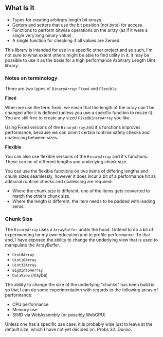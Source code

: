 ## What Is It ##

- Types for creating arbitrary length bit arrays.
- Getters and setters that use the bit position (not byte) for
  access.
- Functions to perform bitwise operations on the array (as if
  it were a single very long binary value).
- A single function for checking if all values are Zeroed.

This library is intended for use in a specific other project
and as such, I'm not sure to what extent others might be able
to find utility in it. It may be possible to use it as the basis
for a high performance Arbitrary Length UInt library.

### Notes on terminology ###

There are two types of `BinaryArray`: `Fixed` and `Flexible`

**Fixed**

When we use the term fixed, we mean that the length of the array
can't be changed after it is defined (unless you use a specific
function to resize it). You are still free to create any sized 
`FixedBinaryArray` you like.

Using Fixed versions of the `BinaryArray` and it's functions 
improves performance, because we can ommit certain runtime 
safety checks and coalescing between sizes.

**Flexible**

You can also use flexible versions of the `BinaryArray` and it's
functions. These can be of different lengths and underlying 
chunk size. 

You can use the flexible functions on two items
of differing lengths and chunk sizes seamlessly, however it
does incur a bit of a performance hit as aditional runtime
checks and coalescing are required:

- Where the chunk size is different, one of the items
  gets converted to match the others chunk size.
- Where the length is different, the item needs to be
  padded with leading zeros.

### Chunk Size ###

The `BinaryArray` uses a `ArrayBuffer` under the hood. I intend
to do a bit of experimenting for my own education and to profile
performance. To that end, I have exposed the ability to change
the underlying view that is used to manipulate the ArrayBuffer.

- `Uint8Array`
- `Uint16Array`
- `Uint32Array`
- `BigUint64Array`
- `DataView` (maybe)

The ability to change the size of the underlying "chunks" has
been build in so that I can do some experimentation with regards
to the following areas of performance:

- CPU performance
- Memory use
- SIMD via WebAssembly (or possibly WebGPU)

Unless one has a specific use case, it is probably wise just to
leave at the default size, which I have not yet decided on. Probs
32. Dunno.